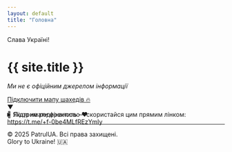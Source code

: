 ```yaml
---
layout: default
title: "Головна"
---
```


<div class="preheader">Слава Україні!</div>

# {{ site.title }}

*Ми не є офіційним джерелом інформації*

<div class="cards">
<div class="btn-wrapper">
  <div class="btn-main" id="telegramBtn">
    <a
      href="https://t.me/+f-0be4MLfREzYmIy"
      class="btn-main-link"
    >
      Підключити мапу шахедів 🔥
    </a>
    <div class="btn-arrow" onclick="toggleExpand(event, this)">▼</div>
  </div>
  <div class="btn-expand" style="max-height: 0;">
    <div class="btn-expand-content">
      🤔 Якщо не редиректить — скористайся цим прямим лінком:<br>
      <a
        href="https://t.me/+f-0be4MLfREzYmIy"
        style="color: var(--primary); text-decoration: none;"
        target="_blank" rel="noopener"
      >https://t.me/+f-0be4MLfREzYmIy</a>
    </div>
  </div>
</div>


  
  <details>
    <summary>Підтримати фінансово ❤️</summary>
    <a href="https://send.monobank.ua/jar/9R5jENzNo5" target="_blank">
      Посилання на monobank
    </a>
  </details>
</div>

---
<footer>
&copy; 2025 PatrulUA. Всі права захищені.<br>
Glory to Ukraine! 🇺🇦
</footer>
